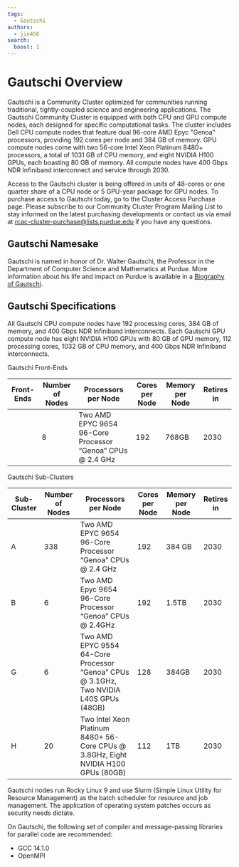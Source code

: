 ```yaml
---
tags:
  - Gautschi
authors:
  - jin456
search:
  boost: 1
---
```


# Gautschi Overview

Gautschi is a Community Cluster optimized for communities running traditional, tightly-coupled science and engineering applications. The Gautschi Community Cluster is equipped with both CPU and GPU compute nodes, each designed for specific computational tasks. The cluster includes Dell CPU compute nodes that feature dual 96-core AMD Epyc "Genoa" processors, providing 192 cores per node and 384 GB of memory. GPU compute nodes come with two 56-core Intel Xeon Platinum 8480+ processors, a total of 1031 GB of CPU memory, and eight NVIDIA H100 GPUs, each boasting 80 GB of memory.  All compute nodes have 400 Gbps NDR Infiniband interconnect and service through 2030.

Access to the Gautschi cluster is being offered in units of 48-cores or one quarter share of a CPU node or 5 GPU-year package for GPU nodes. To purchase access to Gautschi today, go to the Cluster Access Purchase page. Please subscribe to our Community Cluster Program Mailing List to stay informed on the latest purchasing developments or contact us via email at [rcac-cluster-purchase@lists.purdue.edu](mailto:rcac-cluster-purchase@lists.purdue.edu) if you have any questions.

## Gautschi Namesake

Gautschi is named in honor of Dr. Walter Gautschi, the Professor in the Department of Computer Science and Mathematics at Purdue. More information about his life and impact on Purdue is available in a [Biography of Gautschi](biography.md).

## Gautschi Specifications

All Gautschi CPU compute nodes have 192 processing cores, 384 GB of memory, and 400 Gbps NDR Infiniband interconnects. Each Gautschi GPU compute node has eight NVIDIA H100 GPUs with 80 GB of GPU memory, 112 processing cores, 1032 GB of CPU memory, and 400 Gbps NDR Infiniband interconnects.

Gautschi Front-Ends

|Front-Ends|Number of Nodes| Processors per Node    | Cores per Node| Memory per Node|Retires in|
|----------|---------------|------------------------|---------------|----------------|----------|
|          |8              |Two AMD EPYC 9654 96-Core Processor “Genoa” CPUs @ 2.4 GHz|192|768GB|2030|

Gautschi Sub-Clusters

|Sub-Cluster|Number of Nodes| Processors per Node    | Cores per Node| Memory per Node|Retires in|
|-----------|---------------|------------------------|---------------|----------------|----------|
|A          |338            |Two AMD EPYC 9654 96-Core Processor “Genoa” CPUs @ 2.4 GHz|192             |384 GB           |2030|
|B          |6              |Two AMD Epyc 9654 96-Core Processor “Genoa” CPUs @ 2.4GHz|192             |1.5TB           |2030|
|G          |6              |Two AMD EPYC 9554 64-Core Processor “Genoa” CPUs @ 3.1GHz, Two NVIDIA L40S GPUs (48GB)|128             |384GB           |2030|
|H          |20             |Two Intel Xeon Platinum 8480+ 56-Core CPUs @ 3.8GHz, Eight NVIDIA H100 GPUs (80GB)|112             |1TB           |2030|


Gautschi nodes run Rocky Linux 9 and use Slurm (Simple Linux Utility for Resource Management) as the batch scheduler for resource and job management. The application of operating system patches occurs as security needs dictate.

On Gautschi, the following set of compiler and message-passing libraries for parallel code are recommended:

- GCC 14.1.0
- OpenMPI